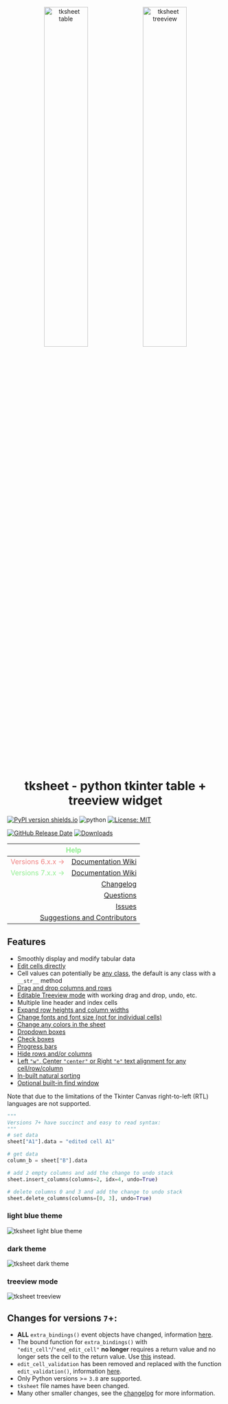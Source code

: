 <p align="center" width="100%">
    <img width="45%" src="https://github.com/user-attachments/assets/4afc1783-6461-4b98-93cb-b2a2a7f35169" alt="tksheet table">
    <img width="45%"src="https://github.com/user-attachments/assets/08e77e89-00ea-4c52-9222-9bd421284360" alt="tksheet treeview">
</p>

# <div align="center">tksheet - python tkinter table + treeview widget</div>

[![PyPI version shields.io](https://img.shields.io/pypi/v/tksheet.svg)](https://pypi.python.org/pypi/tksheet/) ![python](https://img.shields.io/badge/python-3.8|3.9|3.10|3.11|3.12|3.13-blue) [![License: MIT](https://img.shields.io/badge/License-MIT%20-blue.svg)](https://github.com/ragardner/tksheet/blob/master/LICENSE.txt)

[![GitHub Release Date](https://img.shields.io/github/release-date-pre/ragardner/tksheet.svg)](https://github.com/ragardner/tksheet/releases) [![Downloads](https://img.shields.io/pypi/dm/tksheet.svg)](https://pypi.org/project/tksheet/)

<table>
  <thead>
    <tr>
      <th style="color: lightgreen" colspan=2><strong>Help</strong></th>
    </tr>
  </thead>
  <tbody>
    <tr>
      <td style="color: LightCoral">Versions 6.x.x &#8594;</td>
      <td><a href="https://github.com/ragardner/tksheet/wiki/Version-6">Documentation Wiki</a></td>
    </tr>
    <tr>
      <td style="color: lightgreen">Versions 7.x.x &#8594;</td>
      <td><a href="https://github.com/ragardner/tksheet/wiki/Version-7">Documentation Wiki</a></td>
    </tr>
    <tr>
      <td align="right" colspan="2"><a href="https://github.com/ragardner/tksheet/blob/master/docs/CHANGELOG.md">Changelog</a></td>
    </tr>
    <tr>
      <td align="right" colspan="2"><a href="https://github.com/ragardner/tksheet/wiki/Version-7#asking-questions">Questions</a></td>
    </tr>
    <tr>
      <td align="right" colspan="2"><a href="https://github.com/ragardner/tksheet/wiki/Version-7#issues">Issues</a></td>
    </tr>
    <tr>
      <td align="right" colspan="2"><a href="https://github.com/ragardner/tksheet/wiki/Version-7#enhancements-or-suggestions">Suggestions and Contributors</a></td>
    </tr>
  </tbody>
</table>

## **Features**

- Smoothly display and modify tabular data
- [Edit cells directly](https://github.com/ragardner/tksheet/wiki/Version-7#table-functionality-and-bindings)
- Cell values can potentially be [any class](https://github.com/ragardner/tksheet/wiki/Version-7#data-formatting), the default is any class with a `__str__` method
- [Drag and drop columns and rows](https://github.com/ragardner/tksheet/wiki/Version-7#table-functionality-and-bindings)
- [Editable Treeview mode](https://github.com/ragardner/tksheet/wiki/Version-7#treeview-mode) with working drag and drop, undo, etc.
- Multiple line header and index cells
- [Expand row heights and column widths](https://github.com/ragardner/tksheet/wiki/Version-7#table-functionality-and-bindings)
- [Change fonts and font size (not for individual cells)](https://github.com/ragardner/tksheet/wiki/Version-7#text-font-and-alignment)
- [Change any colors in the sheet](https://github.com/ragardner/tksheet/wiki/Version-7#sheet-appearance)
- [Dropdown boxes](https://github.com/ragardner/tksheet/wiki/Version-7#dropdown-boxes)
- [Check boxes](https://github.com/ragardner/tksheet/wiki/Version-7#check-boxes)
- [Progress bars](https://github.com/ragardner/tksheet/wiki/Version-7#progress-bars)
- [Hide rows and/or columns](https://github.com/ragardner/tksheet/wiki/Version-7#example-header-dropdown-boxes-and-row-filtering)
- [Left `"w"`, Center `"center"` or Right `"e"` text alignment for any cell/row/column](https://github.com/ragardner/tksheet/wiki/Version-7#text-font-and-alignment)
- [In-built natural sorting](https://github.com/ragardner/tksheet/wiki/Version-7#sorting-the-table)
- [Optional built-in find window](https://github.com/ragardner/tksheet/wiki/Version-7#table-functionality-and-bindings)

Note that due to the limitations of the Tkinter Canvas right-to-left (RTL) languages are not supported.

```python
"""
Versions 7+ have succinct and easy to read syntax:
"""
# set data
sheet["A1"].data = "edited cell A1"

# get data
column_b = sheet["B"].data

# add 2 empty columns and add the change to undo stack
sheet.insert_columns(columns=2, idx=4, undo=True)

# delete columns 0 and 3 and add the change to undo stack
sheet.delete_columns(columns=[0, 3], undo=True)
```

### **light blue theme**

![tksheet light blue theme](https://github.com/user-attachments/assets/f40317d7-8b7f-43c5-9217-a77168b068ed)

### **dark theme**

![tksheet dark theme](https://github.com/user-attachments/assets/288453d6-5ac1-4d45-827f-45b24a3d05ed)

### **treeview mode**

![tksheet treeview](https://github.com/user-attachments/assets/159ab987-7612-4db7-98de-1f30c9680247)

## **Changes for versions `7`+:**

- **ALL** `extra_bindings()` event objects have changed, information [here](https://github.com/ragardner/tksheet/wiki/Version-7#bind-specific-table-functionality).
- The bound function for `extra_bindings()` with `"edit_cell"`/`"end_edit_cell"` **no longer** requires a return value and no longer sets the cell to the return value. Use [this](https://github.com/ragardner/tksheet/wiki/Version-7#validate-user-cell-edits) instead.
- `edit_cell_validation` has been removed and replaced with the function `edit_validation()`, information [here](https://github.com/ragardner/tksheet/wiki/Version-7#validate-user-cell-edits).
- Only Python versions >= `3.8` are supported.
- `tksheet` file names have been changed.
- Many other smaller changes, see the [changelog](https://github.com/ragardner/tksheet/blob/master/docs/CHANGELOG.md) for more information.
